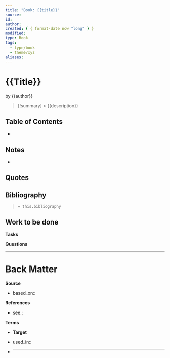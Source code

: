 ```yaml
---
title: "Book: {{title}}"
source:
id:
author:
created: { { format-date now "long" } }
modified:
type: Book
tags:
  - type/book
  - theme/xyz
aliases:
---
```


# {{Title}}

by {{author}}

<!-- No more than a couple paragraphs summarizing this BOOK -->

> [!summary] > {{description}}

## Table of Contents

<!--Link to table of contents (TOC) -->

-

## Notes

<!-- The main content of my thoughts really -->

-

## Quotes

<!-- Notable quotes with reference to their page or location -->

## Bibliography

> `= this.bibliography`

## Work to be done

**Tasks**

<!-- What remains to be done with this note? -->

**Questions**

<!-- What remains for you to consider? -->

---

# Back Matter

**Source**

<!-- Always keep a link to the source- -->

- based_on::

**References**

<!-- Links to pages not referenced in the content. -->

- see::

**Terms**

<!-- Links to definition pages. -->

- **Target**

<!-- Link to project note or externaly published content. -->

- used_in::

- ***
